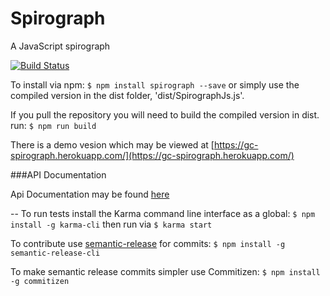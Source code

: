 # Spirograph
A JavaScript spirograph

[![Build Status](https://travis-ci.org/mrClapham/Spirograph.svg?branch=master)](https://img.shields.io/travis/mrClapham/Spirograph)


To install via npm: ```$ npm install spirograph --save``` or simply use the compiled version in the dist folder, 'dist/SpirographJs.js'. 

If you pull the repository you will need to build the compiled version in dist. run: ```$ npm run build```

There is a demo vesion which may be viewed at [https://gc-spirograph.herokuapp.com/](https://gc-spirograph.herokuapp.com/)

###API Documentation

Api Documentation may be found [here](https://github.com/mrClapham/Spirograph/blob/develop/api.md)

--
To run tests install the Karma command line interface as a global: ```$ npm install -g karma-cli``` then run via ```$ karma start```

To contribute use [semantic-release](https://github.com/semantic-release/semantic-release) for commits: ```$ npm install -g semantic-release-cli```

To make semantic release commits simpler use Commitizen: ```$ npm install -g commitizen```

